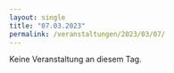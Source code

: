 ```yaml
---
layout: single
title: "07.03.2023"
permalink: /veranstaltungen/2023/03/07/
---
```


Keine Veranstaltung an diesem Tag.
